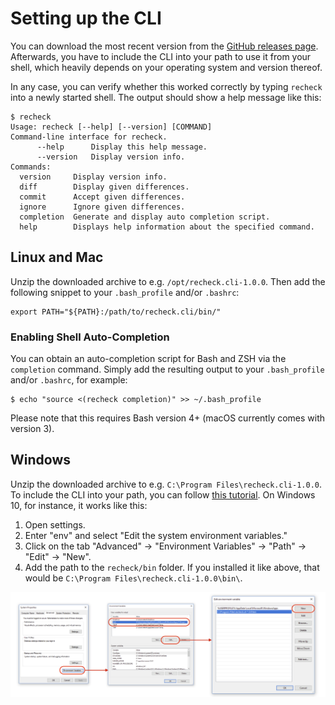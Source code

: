 Setting up the CLI
==================

You can download the most recent version from the [GitHub releases page](https://github.com/retest/recheck.cli/releases/). Afterwards, you have to include the CLI into your path to use it from your shell, which heavily depends on your operating system and version thereof.

In any case, you can verify whether this worked correctly by typing `recheck` into a newly started shell. The output should show a help message like this:

```text
$ recheck
Usage: recheck [--help] [--version] [COMMAND]
Command-line interface for recheck.
      --help      Display this help message.
      --version   Display version info.
Commands:
  version     Display version info.
  diff        Display given differences.
  commit      Accept given differences.
  ignore      Ignore given differences.
  completion  Generate and display auto completion script.
  help        Displays help information about the specified command.
```

## Linux and Mac

Unzip the downloaded archive to e.g. `/opt/recheck.cli-1.0.0`. Then add the following snippet to your `.bash_profile` and/or `.bashrc`:

```text
export PATH="${PATH}:/path/to/recheck.cli/bin/"
```

### Enabling Shell Auto-Completion

You can obtain an auto-completion script for Bash and ZSH via the `completion` command. Simply add the resulting output to your `.bash_profile` and/or `.bashrc`, for example:

```text
$ echo "source <(recheck completion)" >> ~/.bash_profile
```

Please note that this requires Bash version 4+ (macOS currently comes with version 3).

## Windows

Unzip the downloaded archive to e.g. `C:\Program Files\recheck.cli-1.0.0`. To include the CLI into your path, you can follow [this tutorial](https://java.com/en/download/help/path.xml). On Windows 10, for instance, it works like this:

1. Open settings.
2. Enter "env" and select "Edit the system environment variables."
3. Click on the tab "Advanced" -> "Environment Variables" -> "Path" -> "Edit" -> "New".
4. Add the path to the `recheck/bin` folder. If you installed it like above, that would be `C:\Program Files\recheck.cli-1.0.0\bin\`.

![Setting up the environment variables in Windows 10](env_variables.png)
